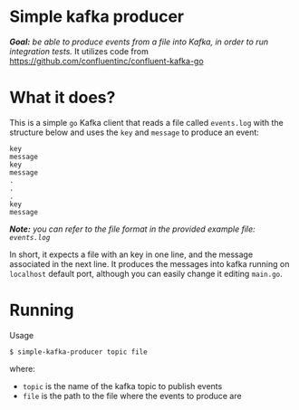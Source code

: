 # Simple kafka producer
***Goal:** be able to produce events from a file into Kafka, in order to run integration tests.*
It utilizes code from https://github.com/confluentinc/confluent-kafka-go

#  What it does?
This is a simple `go` Kafka client that reads a file called `events.log` with the structure below and uses the `key` and `message` to produce an event:

```
key
message
key
message
.
.
.
key
message
```

***Note:** you can refer to the file format in the provided example file: `events.log`*

In short, it expects a file with an key in one line, and the message associated in the next line.
It produces the messages into kafka running on `localhost` default port, although you can easily change it editing `main.go`.

# Running
Usage

```
$ simple-kafka-producer topic file
```

where:
- `topic` is the name of the kafka topic to publish events
- `file` is the path to the file where the events to produce are